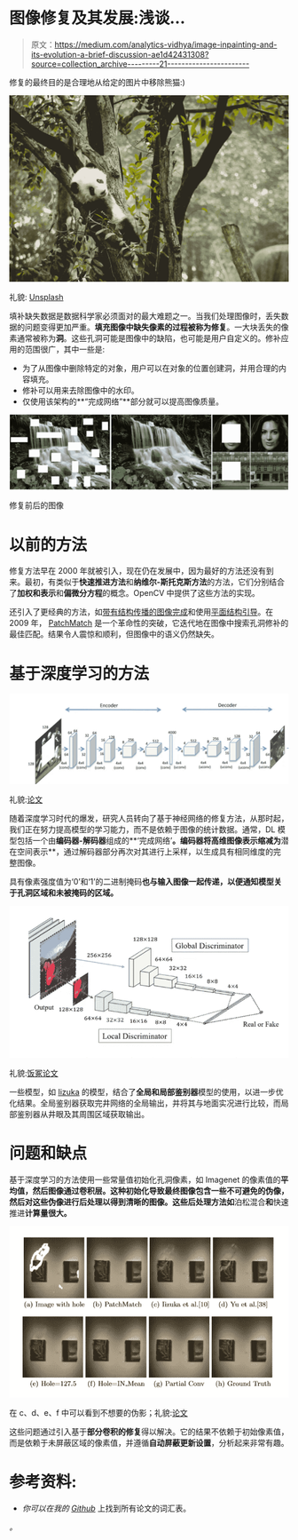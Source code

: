 # 图像修复及其发展:浅谈…

> 原文：<https://medium.com/analytics-vidhya/image-inpainting-and-its-evolution-a-brief-discussion-ae1d42431308?source=collection_archive---------21----------------------->

修复的最终目的是合理地从给定的图片中移除熊猫:)

![](img/820335850eb3f3ec189d21ccde19cf41.png)

礼貌: [Unsplash](https://unsplash.com/s/photos/panda)

填补缺失数据是数据科学家必须面对的最大难题之一。当我们处理图像时，丢失数据的问题变得更加严重。**填充图像中缺失像素的过程被称为修复**。一大块丢失的像素通常被称为**洞**。这些孔洞可能是图像中的缺陷，也可能是用户自定义的。修补应用的范围很广，其中一些是:

*   为了从图像中删除特定的对象，用户可以在对象的位置创建洞，并用合理的内容填充。
*   修补可以用来去除图像中的水印。
*   仅使用该架构的**“完成网络”**部分就可以提高图像质量。

![](img/be072ee762212c95e6d56f0b77edb09e.png)

修复前后的图像

# 以前的方法

修复方法早在 2000 年就被引入，现在仍在发展中，因为最好的方法还没有到来。最初，有类似于**快速推进方法**和**纳维尔-斯托克斯方法**的方法，它们分别结合了**加权和表示**和**偏微分方程**的概念。OpenCV 中提供了这些方法的实现。

还引入了更经典的方法，如[带有结构传播的图像完成](https://webee.technion.ac.il/cgm/Computer-Graphics-Multimedia/Undergraduate-Projects/2009/ImageCompletion/ImageCompletion_SIGGRAPH05.pdf)和使用[平面结构引导](https://www.microsoft.com/en-us/research/wp-content/uploads/2017/01/structure_completion_small.pdf)。在 2009 年， [PatchMatch](https://gfx.cs.princeton.edu/pubs/Barnes_2009_PAR/patchmatch.pdf) 是一个革命性的突破，它迭代地在图像中搜索孔洞修补的最佳匹配。结果令人震惊和顺利，但图像中的语义仍然缺失。

# 基于深度学习的方法

![](img/01a190df5ee34f7ab49cfca2bc2566f9.png)

礼貌:[论文](http://iizuka.cs.tsukuba.ac.jp/projects/completion/data/completion_sig2017.pdf)

随着深度学习时代的爆发，研究人员转向了基于神经网络的修复方法，从那时起，我们正在努力提高模型的学习能力，而不是依赖于图像的统计数据。通常，DL 模型包括一个由**编码器-解码器**组成的**‘完成网络’**。编码器将高维图像表示缩减为**潜在空间表示**，通过解码器部分再次对其进行上采样，以生成具有相同维度的完整图像。

具有像素强度值为‘0’和‘1’的二进制掩码**也与输入图像一起传递，以便通知模型关于孔洞区域和未被掩码的区域。**

![](img/e6a77cdddc071b77e3f426871fa1681f.png)

礼貌:[饭冢论文](http://hi.cs.waseda.ac.jp/~iizuka/projects/completion/data/completion_sig2017.pdf)

一些模型，如 [Iizuka](http://hi.cs.waseda.ac.jp/~iizuka/projects/completion/data/completion_sig2017.pdf) 的模型，结合了**全局和局部鉴别器**模型的使用，以进一步优化结果。全局鉴别器获取完井网络的全局输出，并将其与地面实况进行比较，而局部鉴别器从井眼及其周围区域获取输出。

# 问题和缺点

基于深度学习的方法使用一些常量值初始化孔洞像素，如 Imagenet 的像素值的**平均值，然后图像通过卷积层。这种初始化导致最终图像包含一些不可避免的伪像，然后对这些伪像进行后处理以得到清晰的图像。这些后处理方法如**泊松混合**和**快速推进**计算量很大。**

![](img/f9467c8af6d13919f323c8e922342aef.png)

在 c、d、e、f 中可以看到不想要的伪影；礼貌:[论文](https://arxiv.org/abs/1804.07723)

这些问题通过引入基于**部分卷积的修复**得以解决。它的结果不依赖于初始像素值，而是依赖于未屏蔽区域的像素值，并遵循**自动屏蔽更新设置**，分析起来非常有趣。

# 参考资料:

*   *你可以在我的* [*Github*](https://github.com/Bunnyyyyy/Awesome-Image-Inpainting) 上找到所有论文的词汇表。

*。*